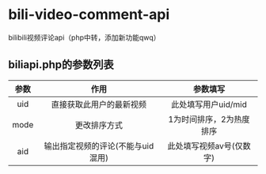 # bili-video-comment-api
bilibili视频评论api（php中转，添加新功能qwq）

## biliapi.php的参数列表
|  参数   | 作用  |  参数填写  |
|  :----:  | :----:  |:----:|
| uid  | 直接获取此用户的最新视频 |此处填写用户uid/mid|
| mode  | 更改排序方式 |1为时间排序，2为热度排序|
| aid  | 输出指定视频的评论(不能与uid混用) |此处填写视频av号(仅数字)|
